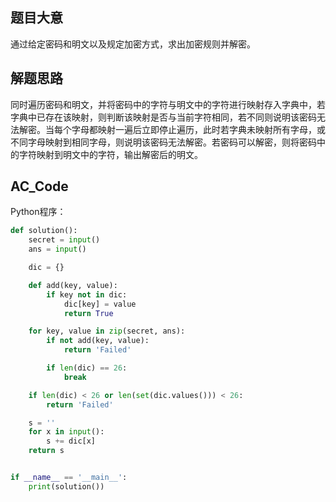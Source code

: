 ## 题目大意

通过给定密码和明文以及规定加密方式，求出加密规则并解密。

## 解题思路

同时遍历密码和明文，并将密码中的字符与明文中的字符进行映射存入字典中，若字典中已存在该映射，则判断该映射是否与当前字符相同，若不同则说明该密码无法解密。当每个字母都映射一遍后立即停止遍历，此时若字典未映射所有字母，或不同字母映射到相同字母，则说明该密码无法解密。若密码可以解密，则将密码中的字符映射到明文中的字符，输出解密后的明文。

## AC_Code

Python程序：

```python
def solution():
    secret = input()
    ans = input()

    dic = {}

    def add(key, value):
        if key not in dic:
            dic[key] = value
            return True

    for key, value in zip(secret, ans):
        if not add(key, value):
            return 'Failed'

        if len(dic) == 26:
            break

    if len(dic) < 26 or len(set(dic.values())) < 26:
        return 'Failed'

    s = ''
    for x in input():
        s += dic[x]
    return s


if __name__ == '__main__':
    print(solution())
```